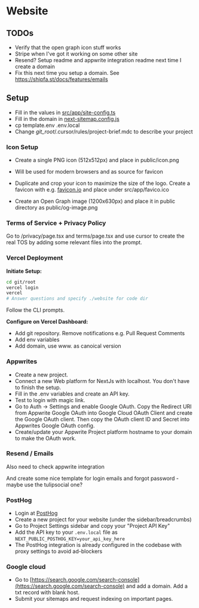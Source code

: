 # Website

## TODOs

- Verify that the open graph icon stuff works
- Stripe when I've got it working on some other site
- Resend? Setup readme and appwrite integration readme next time I create a domain
- Fix this next time you setup a domain. See https://shipfa.st/docs/features/emails

## Setup

- Fill in the values in [src/app/site-config.ts](src/app/site-config.ts)
- Fill in the domain in [next-sitemap.config.js](next-sitemap.config.js)
- cp template.env .env.local
- Change _git_root_/.cursor/rules/project-brief.mdc to describe your project

### Icon Setup

- Create a single PNG icon (512x512px) and place in public/icon.png
- Will be used for modern browsers and as source for favicon
- Duplicate and crop your icon to maximize the size of the logo. Create a favicon with e.g. [favicon.io](https://favicon.io/) and place under src/app/favico.ico

- Create an Open Graph image (1200x630px) and place it in public directory as public/og-image.png

### Terms of Service + Privacy Policy

Go to /privacy/page.tsx and terms/page.tsx and use cursor to create the real TOS by adding some relevant files into the prompt.

### Vercel Deployment

**Initiate Setup:**

```bash
cd git/root
vercel login
vercel
# Answer questions and specify ./website for code dir
```

Follow the CLI prompts.

**Configure on Vercel Dashboard:**

- Add git repository. Remove notifications e.g. Pull Request Comments
- Add env variables
- Add domain, use www. as canoical version

### Appwrites

- Create a new project.
- Connect a new Web platform for NextJs with localhost. You don't have to finish the setup.
- Fill in the .env variables and create an API key.
- Test to login with magic link.
- Go to Auth -> Settings and enable Google OAuth. Copy the Redirect URI from Appwrite Google OAuth into Google Cloud OAuth Client and create the Google OAuth client. Then copy the OAuth client ID and Secret into Appwrites Google OAuth config.
- Create/update your Appwrite Project platform hostname to your domain to make the OAuth work.

### Resend / Emails

Also need to check appwrite integration

And create some nice template for login emails and forgot password - maybe use the tulipsocial one?

### PostHog

- Login at [PostHog](https://posthog.com/)
- Create a new project for your website (under the sidebar/breadcrumbs)
- Go to Project Settings sidebar and copy your "Project API Key"
- Add the API key to your `.env.local` file as `NEXT_PUBLIC_POSTHOG_KEY=your_api_key_here`
- The PostHog integration is already configured in the codebase with proxy settings to avoid ad-blockers

### Google cloud

- Go to [https://search.google.com/search-console](https://search.google.com/search-console) and add a domain. Add a txt record with blank host.
- Submit your sitemaps and request indexing on important pages.
